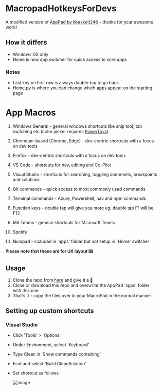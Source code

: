# MacropadHotkeysForDevs

A modified version of [AppPad by kbaskett248](https://github.com/kbaskett248/adafruit_MacroPad) - thanks for your awesome work!

## How it differs
- Windows OS only
- Home is now app switcher for quick access to core apps

### Notes
- Last key on first row is always double-tap to go back
- Home.py is where you can change which apps appear on the starting page

# App Macros
1. Windows General - general windows shortcuts like snip tool, tab switching etc (color picker requires [PowerToys](https://docs.microsoft.com/en-us/windows/powertoys/))
2. Chromium-based (Chrome, Edge) - dev-centric shortcuts with a focus on dev tools
3. Firefox - dev-centric shortcuts with a focus on dev tools
4. VS Code - shortcuts for nav, editing and Co-Pilot
5. Visual Studio - shortcuts for searching, toggling comments, breakpoints and solutions
6. Git commands - quick access to most commonly used commands
7. Terminal commands - Azure, Powershell, nav and npm commands
8. Function keys - double tap will give you more eg. double tap F1 will be F13
9. MS Teams - general shortcuts for Microsoft Teams 
10. Spotify

11. Numpad - included in 'apps' folder but not setup in 'Home' switcher

**Please note that these are for UK layout ⌨️**

## Usage
1. Clone the repo from [here](https://github.com/kbaskett248/adafruit_MacroPad) and give it a 🌟
2. Clone or download this repo and overwrite the AppPad 'apps' folder with this one
3. That's it - copy the files over to your MacroPad in the normal manner

## Setting up custom shortcuts
### Visual Studio
- Click 'Tools' > 'Options'
- Under Environment, select 'Keyboard'
- Type Clean in 'Show commands containing'
- Find and select 'Build.CleanSolution'
- Set shortcut as follows:

  ![image](https://user-images.githubusercontent.com/33488943/174443056-653881eb-3280-4841-a737-dfbd4cee1b43.png)

